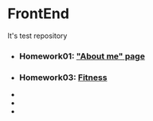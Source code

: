 # FrontEnd
It's test repository

<ul>
    <li>
        <h3>Homework01: <a href="http://htmlpreview.github.io/?https://github.com/TarasPolovko/FrontEnd/blob/master/HomeWork01/index.html">"About me" page</a></h3>
    </li>
    <li>
        <h3>Homework03: <a href="http://htmlpreview.github.io/?https://github.com/TarasPolovko/FrontEnd/blob/master/Homework03/index.html">Fitness</a></h3>
    </li>
    <li></li>
    <li></li>
    <li></li>
</ul>



